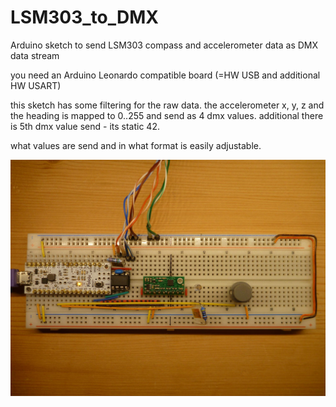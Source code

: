 # LSM303_to_DMX
Arduino sketch to send LSM303 compass and accelerometer data as DMX data stream

you need an Arduino Leonardo compatible board (=HW USB and additional HW USART)

this sketch has some filtering for the raw data.
the accelerometer x, y, z and the heading is mapped to 0..255 and send as 4 dmx values.
additional there is 5th dmx value send - its static 42.

what values are send and in what format is easily adjustable.

![build](P1650224_small.jpg)
